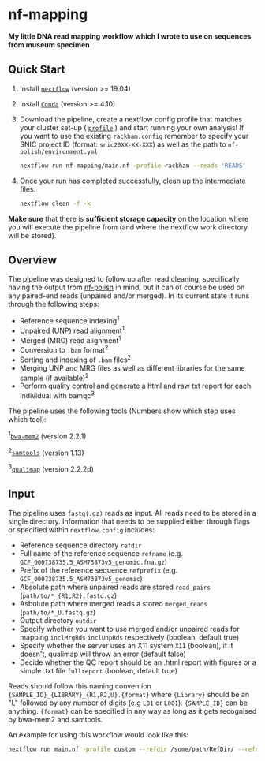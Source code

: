 # nf-mapping

**My little DNA read mapping workflow which I wrote to use on sequences from museum specimen**

## Quick Start

1. Install [`nextflow`](https://www.nextflow.io/) (version >= 19.04)
2. Install [`Conda`](https://conda.io/miniconda.html) (version >= 4.10)
3. Download the pipeline, create a nextflow config profile that matches your cluster set-up ( [`profile`]( https://www.nextflow.io/docs/latest/config.html#config-profiles) ) and start running your own analysis! If you want to use the existing `rackham.config` remember to specify your SNIC project ID (format: `snic20XX-XX-XXX`) as well as the path to `nf-polish/environment.yml`

    ```bash
    nextflow run nf-mapping/main.nf -profile rackham --reads 'READS'
    ```
4. Once your run has completed successfully, clean up the intermediate files.

    ```bash
    nextflow clean -f -k
    ```
**Make sure** that there is **sufficient storage capacity** on the location where you will execute the pipeline from (and where the nextflow work directory will be stored).

## Overview

The pipeline was designed to follow up after read cleaning, specifically having the output from [nf-polish](https://github.com/MozesBlom/nf-polish) in mind, but it can of course be used on any paired-end reads (unpaired and/or merged). In its current state it runs through the following steps:

* Reference sequence indexing<sup>1</sup>
* Unpaired (UNP) read alignment<sup>1</sup>
* Merged (MRG) read alignment<sup>1</sup>
* Conversion to `.bam` format<sup>2</sup>
* Sorting and indexing of `.bam` files<sup>2</sup>
* Merging UNP and MRG files as well as different libraries for the same sample (if available)<sup>2</sup>
* Perform quality control and generate a html and raw txt report for each individual with bamqc<sup>3</sup>

The pipeline uses the following tools (Numbers show which step uses which tool):

<sup>1</sup>[`bwa-mem2`](https://github.com/bwa-mem2/bwa-mem2) (version 2.2.1)

<sup>2</sup>[`samtools`](http://www.htslib.org/) (version 1.13)

<sup>3</sup>[`qualimap`](http://qualimap.conesalab.org/) (version 2.2.2d)

## Input

The pipeline uses `fastq(.gz)` reads as input. All reads need to be stored in a single directory.
Information that needs to be supplied either through flags or specified within `nextflow.config` includes:
* Reference sequence directory `refdir`
* Full name of the reference sequence `refname` (e.g. `GCF_000738735.5_ASM73873v5_genomic.fna.gz`)
* Prefix of the reference sequence `refprefix` (e.g. `GCF_000738735.5_ASM73873v5_genomic`)
* Absolute path where unpaired reads are stored `read_pairs` (`path/to/*_{R1,R2}.fastq.gz`)
* Asbolute path where merged reads a stored `merged_reads` (`path/to/*_U.fastq.gz`)
* Output directory `outdir`
* Specify whether you want to use merged and/or unpaired reads for mapping `inclMrgRds` `inclUnpRds` respectively (boolean, default true)
* Specify whether the server uses an X11 system `X11` (boolean), if it doesn't, qualimap will throw an error (default false)
* Decide whether the QC report should be an .html report with figures or a simple .txt file `fullreport` (boolean, default true)

Reads should follow this naming convention `{SAMPLE_ID}_{LIBRARY}_{R1,R2,U}.{format}` where `{Library}` should be an "L" followed by any number of digits (e.g `L01` or `L001`). `{SAMPLE_ID}` can be anything. `{format}` can be specified in any way as long as it gets recognised by bwa-mem2 and samtools.

An example for using this workflow would look like this:
```bash
nextflow run main.nf -profile custom --refdir /some/path/RefDir/ --refname RefID_genomic.fa --refprefix RefID_genomic --read_pairs /some/path/'*_{R1,R2}.fastq.gz' --merged_reads /some/path/'*_U.fastq.gz' --outdir /some/path/results/ --X11 true --fullreport false
```

